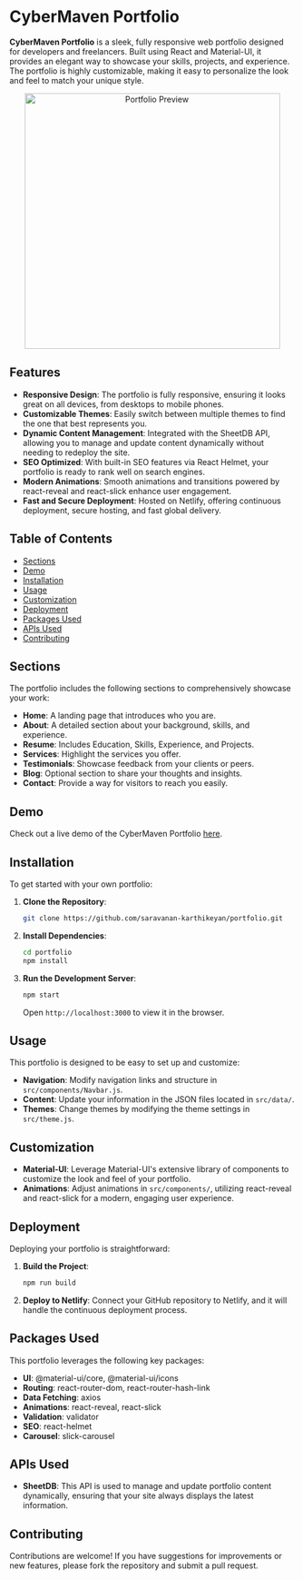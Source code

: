 # CyberMaven Portfolio

**CyberMaven Portfolio** is a sleek, fully responsive web portfolio designed for developers and freelancers. Built using React and Material-UI, it provides an elegant way to showcase your skills, projects, and experience. The portfolio is highly customizable, making it easy to personalize the look and feel to match your unique style.

<p align="center">
<img src="https://raw.githubusercontent.com/PhantomScript/asset-container/b26b0ebaaa13bec7fac796ee0b8296676df6ee0b/developer-portfolio/website.svg" alt="Portfolio Preview" width="450px"/>
</p>

## Features

- **Responsive Design**: The portfolio is fully responsive, ensuring it looks great on all devices, from desktops to mobile phones.
- **Customizable Themes**: Easily switch between multiple themes to find the one that best represents you.
- **Dynamic Content Management**: Integrated with the SheetDB API, allowing you to manage and update content dynamically without needing to redeploy the site.
- **SEO Optimized**: With built-in SEO features via React Helmet, your portfolio is ready to rank well on search engines.
- **Modern Animations**: Smooth animations and transitions powered by react-reveal and react-slick enhance user engagement.
- **Fast and Secure Deployment**: Hosted on Netlify, offering continuous deployment, secure hosting, and fast global delivery.

## Table of Contents

- [Sections](#sections)
- [Demo](#demo)
- [Installation](#installation)
- [Usage](#usage)
- [Customization](#customization)
- [Deployment](#deployment)
- [Packages Used](#packages-used)
- [APIs Used](#apis-used)
- [Contributing](#contributing)

## Sections

The portfolio includes the following sections to comprehensively showcase your work:

- **Home**: A landing page that introduces who you are.
- **About**: A detailed section about your background, skills, and experience.
- **Resume**: Includes Education, Skills, Experience, and Projects.
- **Services**: Highlight the services you offer.
- **Testimonials**: Showcase feedback from your clients or peers.
- **Blog**: Optional section to share your thoughts and insights.
- **Contact**: Provide a way for visitors to reach you easily.

## Demo

Check out a live demo of the CyberMaven Portfolio [here](#).

## Installation

To get started with your own portfolio:

1. **Clone the Repository**:
   ```bash
   git clone https://github.com/saravanan-karthikeyan/portfolio.git
   ```
2. **Install Dependencies**:
   ```bash
   cd portfolio
   npm install
   ```
3. **Run the Development Server**:
   ```bash
   npm start
   ```
   Open `http://localhost:3000` to view it in the browser.

## Usage

This portfolio is designed to be easy to set up and customize:

- **Navigation**: Modify navigation links and structure in `src/components/Navbar.js`.
- **Content**: Update your information in the JSON files located in `src/data/`.
- **Themes**: Change themes by modifying the theme settings in `src/theme.js`.

## Customization

- **Material-UI**: Leverage Material-UI's extensive library of components to customize the look and feel of your portfolio.
- **Animations**: Adjust animations in `src/components/`, utilizing react-reveal and react-slick for a modern, engaging user experience.

## Deployment

Deploying your portfolio is straightforward:

1. **Build the Project**:
   ```bash
   npm run build
   ```
2. **Deploy to Netlify**: Connect your GitHub repository to Netlify, and it will handle the continuous deployment process.

## Packages Used

This portfolio leverages the following key packages:

- **UI**: @material-ui/core, @material-ui/icons
- **Routing**: react-router-dom, react-router-hash-link
- **Data Fetching**: axios
- **Animations**: react-reveal, react-slick
- **Validation**: validator
- **SEO**: react-helmet
- **Carousel**: slick-carousel

## APIs Used

- **SheetDB**: This API is used to manage and update portfolio content dynamically, ensuring that your site always displays the latest information.

## Contributing

Contributions are welcome! If you have suggestions for improvements or new features, please fork the repository and submit a pull request.